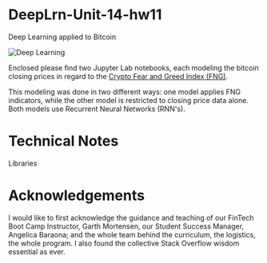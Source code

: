 # DeepLrn-Unit-14-hw11
Deep Learning applied to Bitcoin 



![Deep Learning](Images/robot.jpg)

Enclosed please find two Jupyter Lab notebooks, each modeling the bitcoin closing prices in regard to the [Crypto Fear and Greed Index (FNG)](https://alternative.me/crypto/fear-and-greed-index/). 

This modeling was done in two different ways: one model applies FNG indicators, while the other model is restricted to closing price data alone. Both models use Recurrent Neural Networks (RNN's). 

# Technical Notes

Libraries


# Acknowledgements

I would like to first acknowledge the guidance and teaching of our FinTech Boot Camp Instructor, Garth Mortensen, our Student Success Manager, Angelica Baraona; and the whole team behind the curriculum, the logistics, the whole program. I also found the collective Stack Overflow wisdom essential as ever. 

